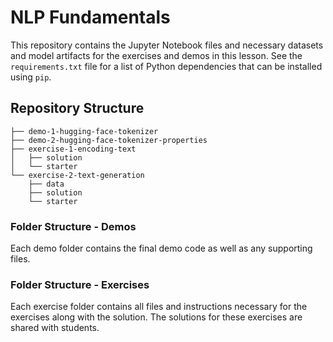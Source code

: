 # NLP Fundamentals

This repository contains the Jupyter Notebook files and necessary datasets and model artifacts for the exercises and demos in this lesson. See the `requirements.txt` file for a list of Python dependencies that can be installed using `pip`.
 
## Repository Structure

```
├── demo-1-hugging-face-tokenizer
├── demo-2-hugging-face-tokenizer-properties
├── exercise-1-encoding-text
│   ├── solution
│   └── starter
└── exercise-2-text-generation
    ├── data
    ├── solution
    └── starter
```

### Folder Structure - Demos

Each demo folder contains the final demo code as well as any supporting files.

### Folder Structure - Exercises

Each exercise folder contains all files and instructions necessary for the exercises along with the solution. The solutions for these exercises are shared with students.
